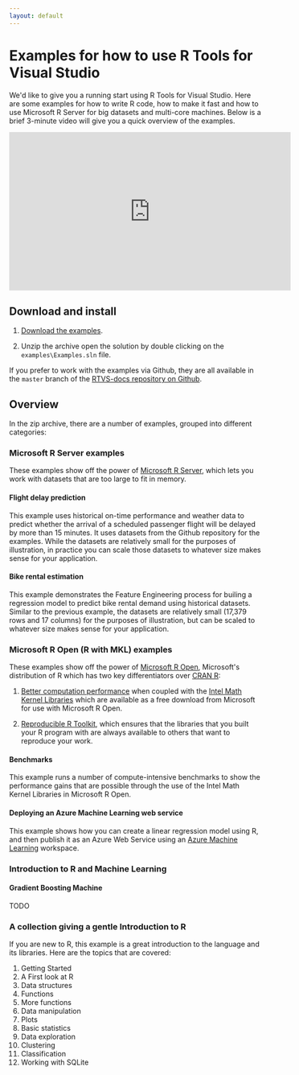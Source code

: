 ```yaml
---
layout: default
---
```


# Examples for how to use R Tools for Visual Studio

We'd like to give you a running start using R Tools for Visual Studio. Here are
some examples for how to write R code, how to make it fast and how to use
Microsoft R Server for big datasets and multi-core machines. Below is a brief
3-minute video will give you a quick overview of the examples.

<iframe width="560" height="315" src="https://www.youtube.com/embed/5Z30_Qpc8j0" frameborder="0" allowfullscreen></iframe>

## Download and install

1. [Download the examples](https://github.com/Microsoft/RTVS-docs/archive/master.zip).

1. Unzip the archive open the solution by double clicking on the
   `examples\Examples.sln` file.

If you prefer to work with the examples via Github, they are all available in
the `master` branch of the [RTVS-docs repository on
Github](https://github.com/microsoft/rtvs-docs).

## Overview 

In the zip archive, there are a number of examples, grouped into different categories:

### Microsoft R Server examples

These examples show off the power of [Microsoft R
Server](https://www.microsoft.com/en-us/server-cloud/products/r-server/), which
lets you work with datasets that are too large to fit in memory.

#### Flight delay prediction

This example uses historical on-time performance and weather data to predict
whether the arrival of a scheduled passenger flight will be delayed by more than
15 minutes. It uses datasets from the Github repository for the examples. While
the datasets are relatively small for the purposes of illustration, in practice
you can scale those datasets to whatever size makes sense for your application.

#### Bike rental estimation

This example demonstrates the Feature Engineering process for builing a
regression model to predict bike rental demand using historical datasets.
Similar to the previous example, the datasets are relatively small (17,379 rows
and 17 columns) for the purposes of illustration, but can be scaled to whatever
size makes sense for your application.

### Microsoft R Open (R with MKL) examples

These examples show off the power of [Microsoft R
Open](https://mran.revolutionanalytics.com/open/), Microsoft's distribution of R
which has two key differentiators over [CRAN R](https://cran.r-project.org/):

1. [Better computation
   performance](https://mran.revolutionanalytics.com/rro/#intelmkl1) when
   coupled with the [Intel Math Kernel
   Libraries](https://software.intel.com/en-us/intel-mkl) which are available as
   a free download from Microsoft for use with Microsoft R Open. 

1. [Reproducible R
   Toolkit](https://mran.revolutionanalytics.com/rro/#reproducibility), which
   ensures that the libraries that you built your R program with are always
   available to others that want to reproduce your work.

#### Benchmarks

This example runs a number of compute-intensive benchmarks to show the
performance gains that are possible through the use of the Intel Math Kernel
Libraries in Microsoft R Open.

#### Deploying an Azure Machine Learning web service

This example shows how you can create a linear regression model using R, and
then publish it as an Azure Web Service using an [Azure Machine
Learning](https://azure.microsoft.com/en-us/services/machine-learning/)
workspace.

### Introduction to R and Machine Learning

#### Gradient Boosting Machine

TODO

### A collection giving a gentle Introduction to R

If you are new to R, this example is a great introduction to the language and
its libraries. Here are the topics that are covered:

1. Getting Started
1. A First look at R
1. Data structures
1. Functions
1. More functions
1. Data manipulation
1. Plots
1. Basic statistics
1. Data exploration
1. Clustering
1. Classification
1. Working with SQLite

